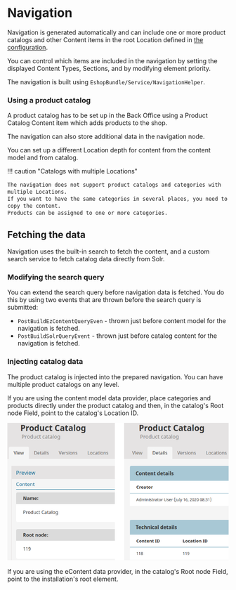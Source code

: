 # Navigation

Navigation is generated automatically and can include one or more product catalogs and other Content items
in the root Location defined in [the configuration](navigation_configuration.md).

You can control which items are included in the navigation by setting the displayed Content Types,
Sections, and by modifying element priority.

The navigation is built using `EshopBundle/Service/NavigationHelper`.

### Using a product catalog

A product catalog has to be set up in the Back Office using a Product Catalog Content item
which adds products to the shop.

The navigation can also store additional data in the navigation node.

You can set up a different Location depth for content from the content model and from catalog.

!!! caution "Catalogs with multiple Locations"

    The navigation does not support product catalogs and categories with multiple Locations.
    If you want to have the same categories in several places, you need to copy the content.
    Products can be assigned to one or more categories.

## Fetching the data

Navigation uses the built-in search to fetch the content, and a custom search service to fetch catalog data directly from Solr.

### Modifying the search query

You can extend the search query before navigation data is fetched.
You do this by using two events that are thrown before the search query is submitted:

- `PostBuildEzContentQueryEven` -  thrown just before content model for the navigation is fetched.
- `PostBuildSolrQueryEvent` - thrown just before catalog content for the navigation is fetched.

### Injecting catalog data

The product catalog is injected into the prepared navigation. 
You can have multiple product catalogs on any level. 

If you are using the content model data provider, place categories and products directly under the product catalog
and then, in the catalog's Root node Field, point to the catalog's Location ID.

![](../img/navigation_6.png)

If you are using the eContent data provider, in the catalog's Root node Field, point to the installation's root element.
